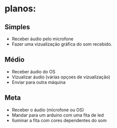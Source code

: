 # planos:

## Simples

- Receber áudio pelo microfone
- Fazer uma vizualização gráfica do som recebido.

## Médio

- Receber áudio do OS
- Vizualizar áudio (várias opçoes de vizualização)
- Enviar para outra máquina

## Meta

- Receber o áudio (microfone ou OS)
- Mandar para um arduino com uma fita de led
- Iluminar a fita com cores dependentes do som
